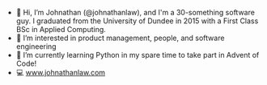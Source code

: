- 👋 Hi, I’m Johnathan (@johnathanlaw), and I'm a 30-something software guy. I graduated from the University of Dundee in 2015 with a First Class BSc in Applied Computing.
- 👀 I’m interested in product management, people, and software engineering
- 🌱 I’m currently learning Python in my spare time to take part in Advent of Code!
- 💻 www.johnathanlaw.com

<!---
johnathanlaw/johnathanlaw is a ✨ special ✨ repository because its `README.md` (this file) appears on your GitHub profile.
You can click the Preview link to take a look at your changes.
--->
